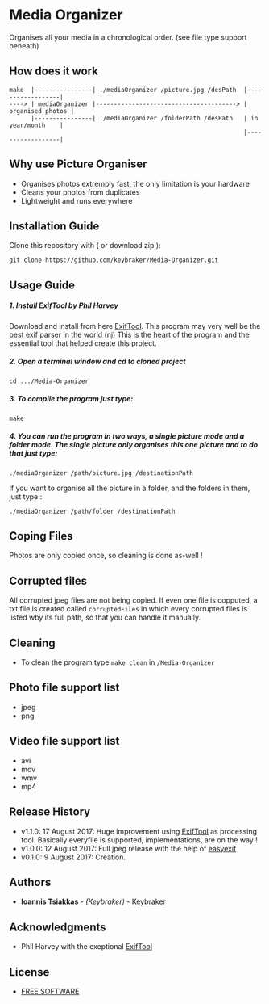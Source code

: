 # Media Organizer 
Organises all your media in a chronological order.
(see file type support beneath)

## How does it work 
```text
make  |----------------| ./mediaOrganizer /picture.jpg /desPath  |------------------| 
----> | mediaOrganizer |---------------------------------------> | organised photos | 
      |----------------| ./mediaOrganizer /folderPath /desPath   | in year/month    | 
                                                                 |------------------| 
```

## Why use Picture Organiser
* Organises photos extremply fast, the only limitation is your hardware
* Cleans your photos from duplicates
* Lightweight and runs everywhere

## Installation Guide
Clone this repository with ( or download zip ):
```
git clone https://github.com/keybraker/Media-Organizer.git
```

## Usage Guide

##### 1. Install ExifTool by Phil Harvey
Download and install from here [ExifTool](http://owl.phy.queensu.ca/~phil/exiftool/).
This program may very well be the best exif parser in the world (nj)
This is the heart of the program and the essential tool that helped create this project.

##### 2. Open a terminal window and cd to cloned project
```
cd .../Media-Organizer 
```

##### 3. To compile the program just type:
```
make 
```

##### 4. You can run the program in two ways, a single picture mode and a folder mode. The single picture only organises this one picture and to do that just type:
```
./mediaOrganizer /path/picture.jpg /destinationPath
```
If you want to organise all the picture in a folder, and the folders in them, just type :
```
./mediaOrganizer /path/folder /destinationPath
```

## Coping Files
Photos are only copied once, so cleaning is done as-well !

## Corrupted files
All corrupted jpeg files are not being copied. If even one file is copputed, a txt file is
created called ``` corruptedFiles ``` in which every corrupted files is listed wby its full
path, so that you can handle it manually.

## Cleaning
* To clean the program type ``` make clean ``` in ``` /Media-Organizer ```

## Photo file support list 
* jpeg
* png

## Video file support list 
* avi
* mov
* wmv
* mp4

## Release History

* v1.1.0: 17 August 2017: Huge improvement using [ExifTool](http://owl.phy.queensu.ca/~phil/exiftool/) as processing tool.
						  Basically everyfile is supported, implementations,
						  are on the way !
* v1.0.0: 12 August 2017: Full jpeg release with the help of [easyexif](http://owl.phy.queensu.ca/~phil/exiftool/)
* v0.1.0: 9  August 2017: Creation.

## Authors
* **Ioannis Tsiakkas** - *(Keybraker)* - [Keybraker](https://github.com/keybraker)

## Acknowledgments
* Phil Harvey with the exeptional [ExifTool](http://owl.phy.queensu.ca/~phil/exiftool/)

## License
* [FREE SOFTWARE](http://www.gnu.org/philosophy/free-sw.html)
